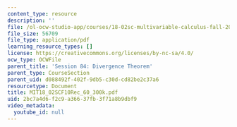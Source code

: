 ```yaml
---
content_type: resource
description: ''
file: /ol-ocw-studio-app/courses/18-02sc-multivariable-calculus-fall-2010/2bc7a4d6f2c9a36637fb3f71a8b9dbf9_MIT18_02SCF10Rec_60_300k.pdf
file_size: 56709
file_type: application/pdf
learning_resource_types: []
license: https://creativecommons.org/licenses/by-nc-sa/4.0/
ocw_type: OCWFile
parent_title: 'Session 84: Divergence Theorem'
parent_type: CourseSection
parent_uid: d088492f-402f-9db5-c30d-cd82be2c37a6
resourcetype: Document
title: MIT18_02SCF10Rec_60_300k.pdf
uid: 2bc7a4d6-f2c9-a366-37fb-3f71a8b9dbf9
video_metadata:
  youtube_id: null
---
```

